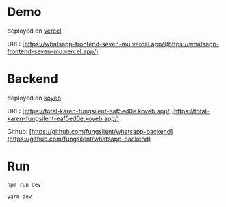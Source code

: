 # Demo
deployed on [vercel](https://vercel.com/)

URL: [https://whatsapp-frontend-seven-mu.vercel.app/](https://whatsapp-frontend-seven-mu.vercel.app/)

# Backend
deployed on [koyeb](https://app.koyeb.com/)

URL: [https://total-karen-fungsilent-eaf5ed0e.koyeb.app/](https://total-karen-fungsilent-eaf5ed0e.koyeb.app/)

Github: [https://github.com/fungsilent/whatsapp-backend](https://github.com/fungsilent/whatsapp-backend)

# Run

`npm run dev`

`yarn dev`
